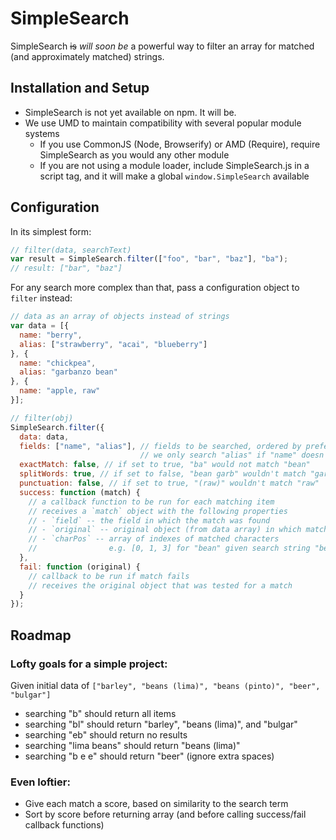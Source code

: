 # SimpleSearch

SimpleSearch ~~is~~ *will soon be* a powerful way to filter an array for matched (and approximately matched) strings.

## Installation and Setup

- SimpleSearch is not yet available on npm. It will be.
- We use UMD to maintain compatibility with several popular module systems
  - If you use CommonJS (Node, Browserify) or AMD (Require), require SimpleSearch as you would any other module
  - If you are not using a module loader, include SimpleSearch.js in a script tag, and it will make a global `window.SimpleSearch` available

## Configuration

In its simplest form:

```javascript
// filter(data, searchText)
var result = SimpleSearch.filter(["foo", "bar", "baz"], "ba");
// result: ["bar", "baz"]
```
For any search more complex than that, pass a configuration object to `filter` instead:

```javascript
// data as an array of objects instead of strings
var data = [{
  name: "berry",
  alias: ["strawberry", "acai", "blueberry"]
}, {
  name: "chickpea",
  alias: "garbanzo bean"
}, {
  name: "apple, raw"
}];

// filter(obj)
SimpleSearch.filter({
  data: data,
  fields: ["name", "alias"], // fields to be searched, ordered by preference.
                             // we only search "alias" if "name" doesn't match
  exactMatch: false, // if set to true, "ba" would not match "bean"
  splitWords: true, // if set to false, "bean garb" wouldn't match "garbanzo bean"
  punctuation: false, // if set to true, "(raw)" wouldn't match "raw"
  success: function (match) {
    // a callback function to be run for each matching item
    // receives a `match` object with the following properties
    // - `field` -- the field in which the match was found
    // - `original` -- original object (from data array) in which match was found
    // - `charPos` -- array of indexes of matched characters
    //                e.g. [0, 1, 3] for "bean" given search string "ben"
  },
  fail: function (original) {
    // callback to be run if match fails
    // receives the original object that was tested for a match
  }
});
```

## Roadmap

### Lofty goals for a simple project:

Given initial data of `["barley", "beans (lima)", "beans (pinto)", "beer", "bulgar"]`

- searching "b" should return all items
- searching "bl" should return "barley", "beans (lima)", and "bulgar"
- searching "eb" should return no results
- searching "lima beans" should return "beans (lima)"
- searching "b e e" should return "beer" (ignore extra spaces)

### Even loftier:

- Give each match a score, based on similarity to the search term
- Sort by score before returning array (and before calling success/fail callback functions)
